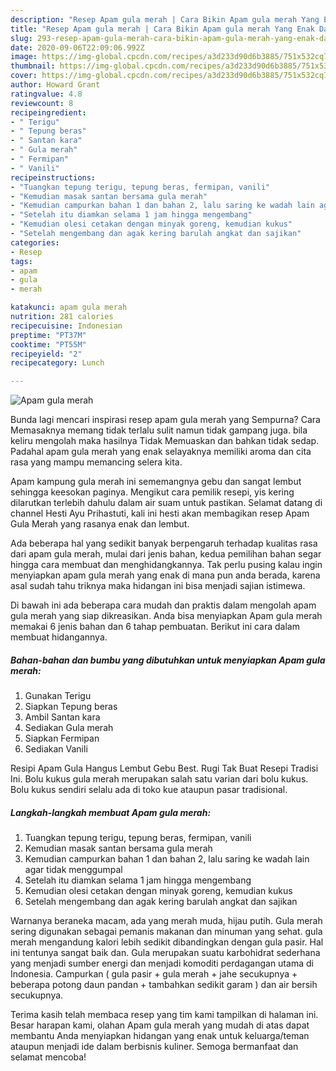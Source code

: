 ```yaml
---
description: "Resep Apam gula merah | Cara Bikin Apam gula merah Yang Enak Dan Lezat"
title: "Resep Apam gula merah | Cara Bikin Apam gula merah Yang Enak Dan Lezat"
slug: 293-resep-apam-gula-merah-cara-bikin-apam-gula-merah-yang-enak-dan-lezat
date: 2020-09-06T22:09:06.992Z
image: https://img-global.cpcdn.com/recipes/a3d233d90d6b3885/751x532cq70/apam-gula-merah-foto-resep-utama.jpg
thumbnail: https://img-global.cpcdn.com/recipes/a3d233d90d6b3885/751x532cq70/apam-gula-merah-foto-resep-utama.jpg
cover: https://img-global.cpcdn.com/recipes/a3d233d90d6b3885/751x532cq70/apam-gula-merah-foto-resep-utama.jpg
author: Howard Grant
ratingvalue: 4.8
reviewcount: 8
recipeingredient:
- " Terigu"
- " Tepung beras"
- " Santan kara"
- " Gula merah"
- " Fermipan"
- " Vanili"
recipeinstructions:
- "Tuangkan tepung terigu, tepung beras, fermipan, vanili"
- "Kemudian masak santan bersama gula merah"
- "Kemudian campurkan bahan 1 dan bahan 2, lalu saring ke wadah lain agar tidak menggumpal"
- "Setelah itu diamkan selama 1 jam hingga mengembang"
- "Kemudian olesi cetakan dengan minyak goreng, kemudian kukus"
- "Setelah mengembang dan agak kering barulah angkat dan sajikan"
categories:
- Resep
tags:
- apam
- gula
- merah

katakunci: apam gula merah 
nutrition: 281 calories
recipecuisine: Indonesian
preptime: "PT37M"
cooktime: "PT55M"
recipeyield: "2"
recipecategory: Lunch

---
```



![Apam gula merah](https://img-global.cpcdn.com/recipes/a3d233d90d6b3885/751x532cq70/apam-gula-merah-foto-resep-utama.jpg)

Bunda lagi mencari inspirasi resep apam gula merah yang Sempurna? Cara Memasaknya memang tidak terlalu sulit namun tidak gampang juga. bila keliru mengolah maka hasilnya Tidak Memuaskan dan bahkan tidak sedap. Padahal apam gula merah yang enak selayaknya memiliki aroma dan cita rasa yang mampu memancing selera kita.

Apam kampung gula merah ini sememangnya gebu dan sangat lembut sehingga keesokan paginya. Mengikut cara pemilik resepi, yis kering dilarutkan terlebih dahulu dalam air suam untuk pastikan. Selamat datang di channel Hesti Ayu Prihastuti, kali ini hesti akan membagikan resep Apam Gula Merah yang rasanya enak dan lembut.

Ada beberapa hal yang sedikit banyak berpengaruh terhadap kualitas rasa dari apam gula merah, mulai dari jenis bahan, kedua pemilihan bahan segar hingga cara membuat dan menghidangkannya. Tak perlu pusing kalau ingin menyiapkan apam gula merah yang enak di mana pun anda berada, karena asal sudah tahu triknya maka hidangan ini bisa menjadi sajian istimewa.


Di bawah ini ada beberapa cara mudah dan praktis dalam mengolah apam gula merah yang siap dikreasikan. Anda bisa menyiapkan Apam gula merah memakai 6 jenis bahan dan 6 tahap pembuatan. Berikut ini cara dalam membuat hidangannya.

<!--inarticleads1-->

##### Bahan-bahan dan bumbu yang dibutuhkan untuk menyiapkan Apam gula merah:

1. Gunakan  Terigu
1. Siapkan  Tepung beras
1. Ambil  Santan kara
1. Sediakan  Gula merah
1. Siapkan  Fermipan
1. Sediakan  Vanili


Resipi Apam Gula Hangus Lembut Gebu Best. Rugi Tak Buat Resepi Tradisi Ini. Bolu kukus gula merah merupakan salah satu varian dari bolu kukus. Bolu kukus sendiri selalu ada di toko kue ataupun pasar tradisional. 

<!--inarticleads2-->

##### Langkah-langkah membuat Apam gula merah:

1. Tuangkan tepung terigu, tepung beras, fermipan, vanili
1. Kemudian masak santan bersama gula merah
1. Kemudian campurkan bahan 1 dan bahan 2, lalu saring ke wadah lain agar tidak menggumpal
1. Setelah itu diamkan selama 1 jam hingga mengembang
1. Kemudian olesi cetakan dengan minyak goreng, kemudian kukus
1. Setelah mengembang dan agak kering barulah angkat dan sajikan


Warnanya beraneka macam, ada yang merah muda, hijau putih. Gula merah sering digunakan sebagai pemanis makanan dan minuman yang sehat. gula merah mengandung kalori lebih sedikit dibandingkan dengan gula pasir. Hal ini tentunya sangat baik dan. Gula merupakan suatu karbohidrat sederhana yang menjadi sumber energi dan menjadi komoditi perdagangan utama di Indonesia. Campurkan ( gula pasir + gula merah + jahe secukupnya + beberapa potong daun pandan + tambahkan sedikit garam ) dan air bersih secukupnya. 

Terima kasih telah membaca resep yang tim kami tampilkan di halaman ini. Besar harapan kami, olahan Apam gula merah yang mudah di atas dapat membantu Anda menyiapkan hidangan yang enak untuk keluarga/teman ataupun menjadi ide dalam berbisnis kuliner. Semoga bermanfaat dan selamat mencoba!
